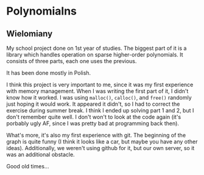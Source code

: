 # Polynomialns
## Wielomiany

My school project done on 1st year of studies. The biggest part of it is a library which handles operation on sparse higher-order polynomials. It consists of three parts, each one uses the previous.

It has been done mostly in Polish.

I think this project is very important to me, since it was my first experience with memory management. When I was writing the first part of it, I didn't know how it worked. I was using `malloc()`, `calloc()`, and `free()` randomly just hoping it would work. It appeared it didn't, so I had to correct the exercise during summer break. I think I ended up solving part 1 and 2, but I don't remember quite well. I don't won't to look at the code again (it's porbably ugly AF, since I was pretty bad at programming back then).

What's more, it's also my first experience with git. The beginning of the graph is quite funny (I think it looks like a car, but maybe you have any other ideas). Additionally, we weren't using github for it, but our own server, so it was an additional obstacle.

Good old times...
